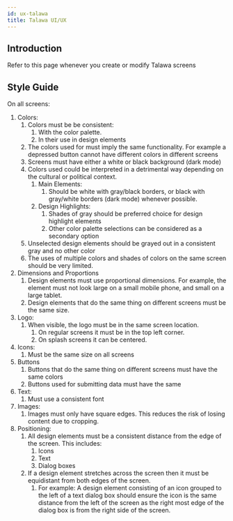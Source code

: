 ```yaml
---
id: ux-talawa
title: Talawa UI/UX
---
```


## Introduction

Refer to this page whenever you create or modify Talawa screens

## Style Guide

On all screens:

1. Colors:
    1. Colors must be be consistent:
        1. With the color palette.
        1. In their use in design elements
    1. The colors used for must imply the same functionality. For example a depressed button cannot have different colors in different screens
    1. Screens must have either a white or black background (dark mode)
    1. Colors used could be interpreted in a detrimental way depending on the cultural or political context.    
        1. Main Elements:
            1. Should be white with gray/black borders, or black with gray/white borders (dark mode) whenever possible.
        1. Design Highlights:
            1. Shades of gray should be preferred choice for design highlight elements
            1. Other color palette selections can be considered as a secondary option
    1. Unselected design elements should be grayed out in a consistent gray and no other color
    1. The uses of multiple colors and shades of colors on the same screen should be very limited.
1. Dimensions and Proportions
    1. Design elements must use proportional dimensions. For example, the element must not look large on a small mobile phone, and small on a large tablet.
    1. Design elements that do the same thing on different screens must be the same size.
1. Logo:
    1. When visible, the logo must be in the same screen location.
        1. On regular screens it must be in the top left corner.
        1. On splash screens it can be centered.
1. Icons:
    1. Must be the same size on all screens
1. Buttons
    1. Buttons that do the same thing on different screens must have the same colors
    1. Buttons used for submitting data must have the same
1. Text:
    1. Must use a consistent font
1. Images:
    1. Images must only have square edges. This reduces the risk of losing content due to cropping.
1. Positioning:
    1. All design elements must be a consistent distance from the edge of the screen. This includes:
        1. Icons
        1. Text
        1. Dialog boxes
    1. If a design element stretches across the screen then it must be equidistant from both edges of the screen.
        1. For example: A design element consisting of an icon grouped to the left of a text dialog box should ensure the icon is the same distance from the left of the screen as the right most edge of the dialog box is from the right side of the screen.
